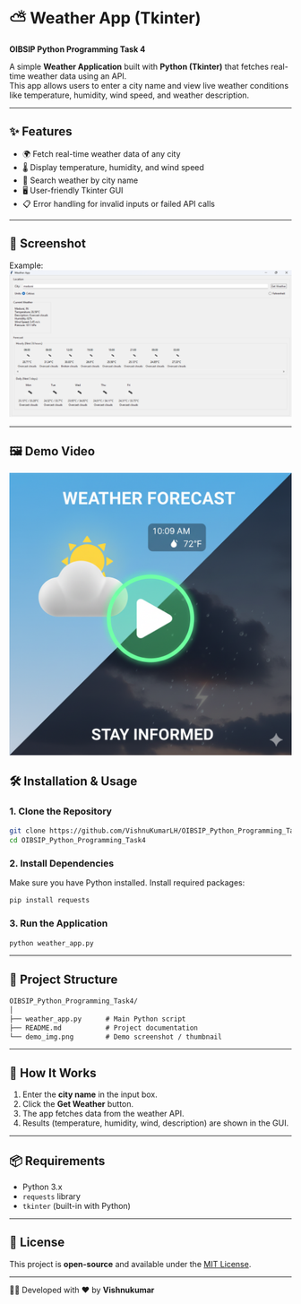 # ⛅ Weather App (Tkinter)  
**OIBSIP Python Programming Task 4**  

A simple **Weather Application** built with **Python (Tkinter)** that fetches real-time weather data using an API.  
This app allows users to enter a city name and view live weather conditions like temperature, humidity, wind speed, and weather description.  

---

## ✨ Features
- 🌍 Fetch real-time weather data of any city  
- 🌡️ Display temperature, humidity, and wind speed  
- 🔎 Search weather by city name  
- 🖥️ User-friendly Tkinter GUI  
- 📋 Error handling for invalid inputs or failed API calls  

---

## 📸 Screenshot

Example:  
![Screenshot](./whether.png)

---

## 🖼️ Demo Video

[![Watch the Demo](./demo_img.png)]()


## 🛠️ Installation & Usage

### 1. Clone the Repository
```bash
git clone https://github.com/VishnuKumarLH/OIBSIP_Python_Programming_Task4.git
cd OIBSIP_Python_Programming_Task4
```

### 2. Install Dependencies
Make sure you have Python installed. Install required packages:
```bash
pip install requests
```

### 3. Run the Application
```bash
python weather_app.py
```

---

## 📂 Project Structure
```
OIBSIP_Python_Programming_Task4/
│
├── weather_app.py      # Main Python script
├── README.md           # Project documentation
└── demo_img.png        # Demo screenshot / thumbnail
```

---

## 🚀 How It Works
1. Enter the **city name** in the input box.  
2. Click the **Get Weather** button.  
3. The app fetches data from the weather API.  
4. Results (temperature, humidity, wind, description) are shown in the GUI.  

---

## 📦 Requirements
- Python 3.x  
- `requests` library  
- `tkinter` (built-in with Python)  

---

## 📜 License
This project is **open-source** and available under the [MIT License](LICENSE).  

---
👨‍💻 Developed with ❤️ by **Vishnukumar**
